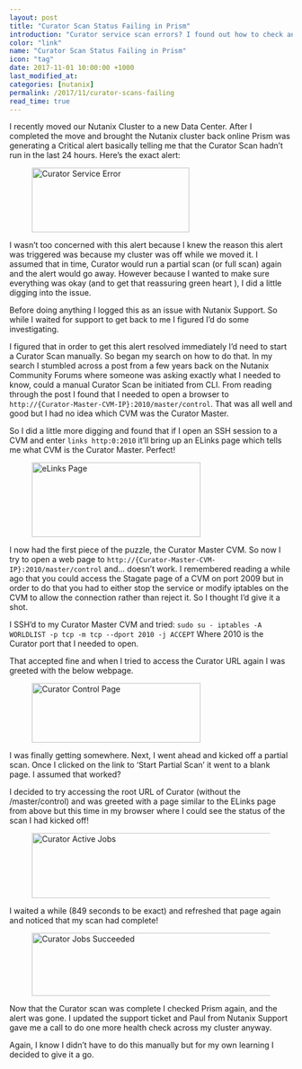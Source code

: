 ```yaml
---
layout: post
title: "Curator Scan Status Failing in Prism"
introduction: "Curator service scan errors? I found out how to check and manually start the scan job."
color: "link"
name: "Curator Scan Status Failing in Prism"
icon: "tag"
date: 2017-11-01 10:00:00 +1000
last_modified_at: 
categories: [nutanix]
permalink: /2017/11/curator-scans-failing
read_time: true
---
```


I recently moved our Nutanix Cluster to a new Data Center. After I completed the move and brought the Nutanix cluster back online Prism was generating a Critical alert basically telling me that the Curator Scan hadn’t run in the last 24 hours. Here’s the exact alert:

<figure>
  <img src="/images/curator_error-lq.png" data-src="/images/curator_error.png" alt="Curator Service Error" class="lazyload blur-up" width="280" height="115">
</figure>


I wasn’t too concerned with this alert because I knew the reason this alert was triggered was because my cluster was off while we moved it. I assumed that in time, Curator would run a partial scan (or full scan) again and the alert would go away. However because I wanted to make sure everything was okay (and to get that reassuring green heart <span class="icon has-text-success"><i class="fa fa-heartbeat"></i></span>), I did a little digging into the issue.

Before doing anything I logged this as an issue with Nutanix Support. So while I waited for support to get back to me I figured I’d do some investigating.

I figured that in order to get this alert resolved immediately I’d need to start a Curator Scan manually. So began my search on how to do that.
In my search I stumbled across a post from a few years back on the Nutanix Community Forums where someone was asking exactly what I needed to know, could a manual Curator Scan be initiated from CLI. From reading through the post I found that I needed to open a browser to `http://{Curator-Master-CVM-IP}:2010/master/control`. That was all well and good but I had no idea which CVM was the Curator Master.

So I did a little more digging and found that if I open an SSH session to a CVM and enter  `links http:0:2010` it’ll bring up an ELinks page which tells me what CVM is the Curator Master. Perfect!

<figure>
  <img src="/images/eLinks-lq.png" data-src="/images/eLinks.png" alt="eLinks Page" class="lazyload blur-up" width="300" height="133">
</figure>


I now had the first piece of the puzzle, the Curator Master CVM. So now I try to open a web page to `http://{Curator-Master-CVM-IP}:2010/master/control` and… doesn’t work. I remembered reading a while ago that you could access the Stagate page of a CVM on port 2009 but in order to do that you had to either stop the service or modify iptables on the CVM to allow the connection rather than reject it. So I thought I’d give it a shot.

I SSH’d to my Curator Master CVM and tried:
`sudo su - iptables -A WORLDLIST -p tcp -m tcp --dport 2010 -j ACCEPT`
Where 2010 is the Curator port that I needed to open.

That accepted fine and when I tried to access the Curator URL again I was greeted with the below webpage.
<figure>
  <img src="/images/Curator_Control_Page-lq.png" data-src="/images/Curator_Control_Page.png" alt="Curator Control Page" class="lazyload blur-up" width="300" height="106">
</figure>

I was finally getting somewhere.
Next, I went ahead and kicked off a partial scan. Once I clicked on the link to ‘Start Partial Scan’ it went to a blank page. I assumed that worked?

I decided to try accessing the root URL of Curator (without the /master/control) and was greeted with a page similar to the ELinks page from above but this time in my browser where I could see the status of the scan I had kicked off!

<figure>
  <img src="/images/curator_running-lq.png" data-src="/images/curator_running.png" alt="Curator Active Jobs" class="lazyload blur-up" width="1024" height="116">
</figure>

I waited a while (849 seconds to be exact) and refreshed that page again and noticed that my scan had complete!

<figure>
  <img src="/images/curator_succeeded-lq.png" data-src="/images/curator_succeeded.png" alt="Curator Jobs Succeeded" class="lazyload blur-up" width="1024" height="112">
</figure>

Now that the Curator scan was complete I checked Prism again, and the alert was gone.
I updated the support ticket and Paul from Nutanix Support gave me a call to do one more health check across my cluster anyway.

Again, I know I didn’t have to do this manually but for my own learning I decided to give it a go.

